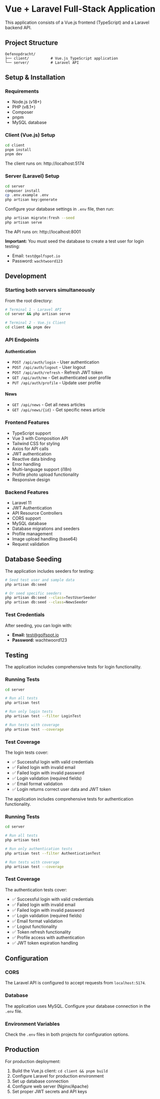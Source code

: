 # Vue + Laravel Full-Stack Application

This application consists of a Vue.js frontend (TypeScript) and a Laravel backend API.

## Project Structure

```
Oefenopdracht/
├── client/          # Vue.js TypeScript application
└── server/          # Laravel API
```

## Setup & Installation

### Requirements

- Node.js (v18+)
- PHP (v8.1+)
- Composer
- pnpm
- MySQL database

### Client (Vue.js) Setup

```bash
cd client
pnpm install
pnpm dev
```

The client runs on: http://localhost:5174

### Server (Laravel) Setup

```bash
cd server
composer install
cp .env.example .env
php artisan key:generate
```

Configure your database settings in `.env` file, then run:

```bash
php artisan migrate:fresh --seed
php artisan serve
```

The API runs on: http://localhost:8001

**Important:** You must seed the database to create a test user for login testing:

- Email: `test@golfspot.io`
- Password: `wachtwoord123`

## Development

### Starting both servers simultaneously

From the root directory:

```bash
# Terminal 1 - Laravel API
cd server && php artisan serve

# Terminal 2 - Vue.js Client
cd client && pnpm dev
```

### API Endpoints

#### Authentication

- `POST /api/auth/login` - User authentication
- `POST /api/auth/logout` - User logout
- `POST /api/auth/refresh` - Refresh JWT token
- `GET /api/auth/me` - Get authenticated user profile
- `PUT /api/auth/profile` - Update user profile

#### News

- `GET /api/news` - Get all news articles
- `GET /api/news/{id}` - Get specific news article

### Frontend Features

- TypeScript support
- Vue 3 with Composition API
- Tailwind CSS for styling
- Axios for API calls
- JWT authentication
- Reactive data binding
- Error handling
- Multi-language support (i18n)
- Profile photo upload functionality
- Responsive design

### Backend Features

- Laravel 11
- JWT Authentication
- API Resource Controllers
- CORS support
- MySQL database
- Database migrations and seeders
- Profile management
- Image upload handling (base64)
- Request validation

## Database Seeding

The application includes seeders for testing:

```bash
# Seed test user and sample data
php artisan db:seed

# Or seed specific seeders
php artisan db:seed --class=TestUserSeeder
php artisan db:seed --class=NewsSeeder
```

### Test Credentials

After seeding, you can login with:

- **Email:** test@golfspot.io
- **Password:** wachtwoord123

## Testing

The application includes comprehensive tests for login functionality.

### Running Tests

```bash
cd server

# Run all tests
php artisan test

# Run only login tests
php artisan test --filter LoginTest

# Run tests with coverage
php artisan test --coverage
```

### Test Coverage

The login tests cover:

- ✅ Successful login with valid credentials
- ✅ Failed login with invalid email
- ✅ Failed login with invalid password
- ✅ Login validation (required fields)
- ✅ Email format validation
- ✅ Login returns correct user data and JWT token

The application includes comprehensive tests for authentication functionality.

### Running Tests

```bash
cd server

# Run all tests
php artisan test

# Run only authentication tests
php artisan test --filter AuthenticationTest

# Run tests with coverage
php artisan test --coverage
```

### Test Coverage

The authentication tests cover:

- ✅ Successful login with valid credentials
- ✅ Failed login with invalid email
- ✅ Failed login with invalid password
- ✅ Login validation (required fields)
- ✅ Email format validation
- ✅ Logout functionality
- ✅ Token refresh functionality
- ✅ Profile access with authentication
- ✅ JWT token expiration handling

## Configuration

### CORS

The Laravel API is configured to accept requests from `localhost:5174`.

### Database

The application uses MySQL. Configure your database connection in the `.env` file.

### Environment Variables

Check the `.env` files in both projects for configuration options.

## Production

For production deployment:

1. Build the Vue.js client: `cd client && pnpm build`
2. Configure Laravel for production environment
3. Set up database connection
4. Configure web server (Nginx/Apache)
5. Set proper JWT secrets and API keys
